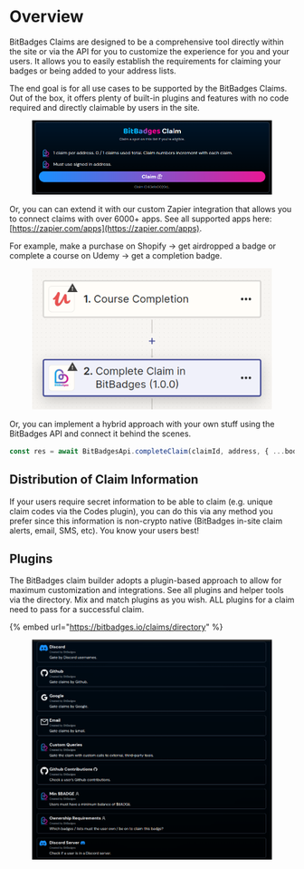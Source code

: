 # Overview

BitBadges Claims are designed to be a comprehensive tool directly within the site or via the API for you to customize the experience for you and your users. It allows you to easily establish the requirements for claiming your badges or being added to your address lists.

The end goal is for all use cases to be supported by the BitBadges Claims. Out of the box, it offers plenty of built-in plugins and features with no code required and directly claimable by users in the site.

<figure><img src="../../.gitbook/assets/image (84).png" alt=""><figcaption></figcaption></figure>

Or, you can can extend it with our custom Zapier integration that allows you to connect claims with over 6000+ apps. See all supported apps here: [https://zapier.com/apps](https://zapier.com/apps).

For example, make a purchase on Shopify -> get airdropped a badge or complete a course on Udemy -> get a completion badge.

<figure><img src="../../.gitbook/assets/image (87).png" alt=""><figcaption></figcaption></figure>

Or, you can implement a hybrid approach with your own stuff using the BitBadges API and connect it behind the scenes.

```typescript
const res = await BitBadgesApi.completeClaim(claimId, address, { ...body });
```

## Distribution of Claim Information

If your users require secret information to be able to claim (e.g. unique claim codes via the Codes plugin), you can do this via any method you prefer since this information is non-crypto native (BitBadges in-site claim alerts, email, SMS, etc). You know your users best!

## **Plugins**

The BitBadges claim builder adopts a plugin-based approach to allow for maximum customization and integrations. See all plugins and helper tools via the directory. Mix and match plugins as you wish. ALL plugins for a claim need to pass for a successful claim.

{% embed url="https://bitbadges.io/claims/directory" %}

<figure><img src="../../.gitbook/assets/image (1) (1).png" alt=""><figcaption></figcaption></figure>
